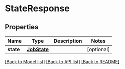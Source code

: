 # StateResponse

## Properties
Name | Type | Description | Notes
------------ | ------------- | ------------- | -------------
**state** | [**JobState**](JobState.md) |  | [optional] 

[[Back to Model list]](../README.md#documentation-for-models) [[Back to API list]](../README.md#documentation-for-api-endpoints) [[Back to README]](../README.md)

